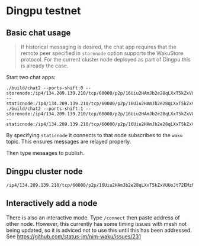 # Dingpu testnet

## Basic chat usage

> If historical messaging is desired, the chat app requires that the remote peer specified in `storenode` option supports the WakuStore protocol. For the current cluster node deployed as part of Dingpu this is already the case.

Start two chat apps:

```
./build/chat2 --ports-shift:0 --storenode:/ip4/134.209.139.210/tcp/60000/p2p/16Uiu2HAmJb2e28qLXxT5kZxVUUoJt72EMzNGXB47Rxx5hw3q4YjS --staticnode:/ip4/134.209.139.210/tcp/60000/p2p/16Uiu2HAmJb2e28qLXxT5kZxVUUoJt72EMzNGXB47Rxx5hw3q4YjS
./build/chat2 --ports-shift:1 --storenode:/ip4/134.209.139.210/tcp/60000/p2p/16Uiu2HAmJb2e28qLXxT5kZxVUUoJt72EMzNGXB47Rxx5hw3q4YjS --staticnode:/ip4/134.209.139.210/tcp/60000/p2p/16Uiu2HAmJb2e28qLXxT5kZxVUUoJt72EMzNGXB47Rxx5hw3q4YjS
```

By specifying `staticnode` it connects to that node subscribes to the `waku` topic. This ensures messages are relayed properly.

Then type messages to publish.

## Dingpu cluster node

```
/ip4/134.209.139.210/tcp/60000/p2p/16Uiu2HAmJb2e28qLXxT5kZxVUUoJt72EMzNGXB47Rxx5hw3q4YjS
```
## Interactively add a node

There is also an interactive mode. Type `/connect` then paste address of other node. However, this currently has some timing issues with mesh not being updated, so it is adviced not to use this until this has been addressed. See https://github.com/status-im/nim-waku/issues/231

